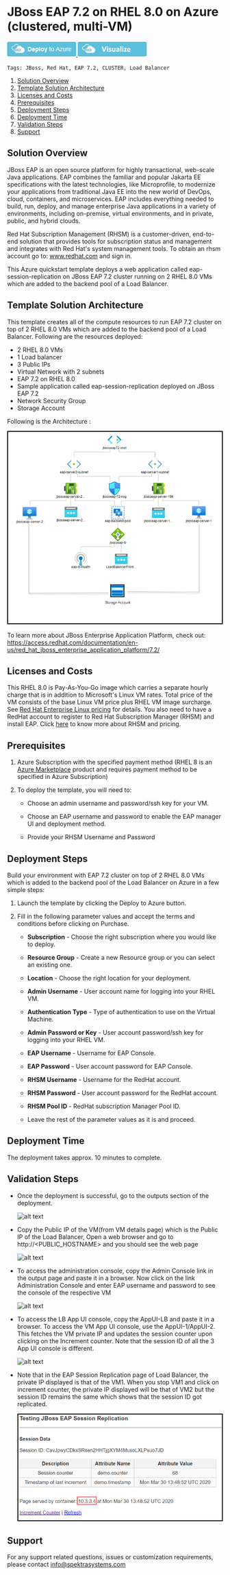 # JBoss EAP 7.2 on RHEL 8.0 on Azure (clustered, multi-VM)

<a href="https://portal.azure.com/#create/Microsoft.Template/uri/https%3A%2F%2Fraw.githubusercontent.com%2FAzure%2Fazure-quickstart-templates%2Fmaster%2Fjboss-eap-clustered-multivm-rhel8%2Fazuredeploy.json" target="_blank">
    <img src="https://raw.githubusercontent.com/Azure/azure-quickstart-templates/master/1-CONTRIBUTION-GUIDE/images/deploytoazure.png"/>
</a>
<a href="http://armviz.io/#/?load=https%3A%2F%2Fraw.githubusercontent.com%2FAzure%2Fazure-quickstart-templates%2Fmaster%2Fjboss-eap-clustered-multivm-rhel8%2Fazuredeploy.json" target="_blank">
    <img src="https://raw.githubusercontent.com/Azure/azure-quickstart-templates/master/1-CONTRIBUTION-GUIDE/images/visualizebutton.png"/>
</a>

`Tags: JBoss, Red Hat, EAP 7.2, CLUSTER, Load Balancer`

<!-- TOC -->

1. [Solution Overview ](#solution-overview)
2. [Template Solution Architecture ](#template-solution-architecture)
3. [Licenses and Costs ](#licenses-and-costs)
4. [Prerequisites](#prerequisites)
5. [Deployment Steps](#deployment-steps)
6. [Deployment Time](#deployment-time)
7. [Validation Steps](#validation-steps)
8. [Support](#support)

<!-- /TOC -->

## Solution Overview

JBoss EAP is an open source platform for highly transactional, web-scale Java applications. EAP combines the familiar and popular Jakarta EE specifications with the latest technologies, like Microprofile, to modernize your applications from traditional Java EE into the new world of DevOps, cloud, containers, and microservices. EAP includes everything needed to build, run, deploy, and manage enterprise Java applications in a variety of environments, including on-premise, virtual environments, and in private, public, and hybrid clouds.

Red Hat Subscription Management (RHSM) is a customer-driven, end-to-end solution that provides tools for subscription status and management and integrates with Red Hat's system management tools. To obtain an rhsm account go to: www.redhat.com and sign in.

This Azure quickstart template deploys a web application called eap-session-replication on JBoss EAP 7.2 cluster running on 2 RHEL 8.0 VMs which are added to the backend pool of a Load Balancer.

## Template Solution Architecture

This template creates all of the compute resources to run EAP 7.2 cluster on top of 2 RHEL 8.0 VMs which are added to the backend pool of a Load Balancer. Following are the resources deployed:

- 2 RHEL 8.0 VMs
- 1 Load balancer
- 3 Public IPs
- Virtual Network with 2 subnets
- EAP 7.2 on RHEL 8.0
- Sample application called eap-session-replication deployed on JBoss EAP 7.2
- Network Security Group
- Storage Account

Following is the Architecture :

![alt text](images/arch.png)

To learn more about JBoss Enterprise Application Platform, check out:
https://access.redhat.com/documentation/en-us/red_hat_jboss_enterprise_application_platform/7.2/

## Licenses and Costs 

This RHEL 8.0 is Pay-As-You-Go image which carries a separate hourly charge that is in addition to Microsoft's Linux VM rates. Total price of the VM consists of the base Linux VM price plus RHEL VM image surcharge. See [Red Hat Enterprise Linux pricing](https://azure.microsoft.com/en-us/pricing/details/virtual-machines/red-hat/) for details. You also need to have a RedHat account to register to Red Hat Subscription Manager (RHSM) and install EAP. Click [here](https://access.redhat.com/products/red-hat-subscription-management) to know more about RHSM and pricing.

## Prerequisites

1. Azure Subscription with the specified payment method (RHEL 8 is an [Azure Marketplace](https://azuremarketplace.microsoft.com/en-us/marketplace/apps/RedHat.RedHatEnterpriseLinux80-ARM?tab=Overview) product and requires payment method to be specified in Azure Subscription)

2. To deploy the template, you will need to:

    - Choose an admin username and password/ssh key for your VM.  

    - Choose an EAP username and password to enable the EAP manager UI and deployment method.

    - Provide your RHSM Username and Password
    
## Deployment Steps

Build your environment with EAP 7.2 cluster on top of 2 RHEL 8.0 VMs which is added to the backend pool of the Load Balancer on Azure in a few simple steps:  
1. Launch the template by clicking the Deploy to Azure button.  
2. Fill in the following parameter values and accept the terms and conditions before clicking on Purchase.

    - **Subscription** - Choose the right subscription where you would like to deploy.

    - **Resource Group** - Create a new Resource group or you can select an existing one.

    - **Location** - Choose the right location for your deployment.

    - **Admin Username** - User account name for logging into your RHEL VM.
    
    - **Authentication Type** - Type of authentication to use on the Virtual Machine.

    - **Admin Password or Key** - User account password/ssh key for logging into your RHEL VM.

    - **EAP Username** - Username for EAP Console.

    - **EAP Password** - User account password for EAP Console.

    - **RHSM Username** - Username for the RedHat account.

    - **RHSM Password** - User account password for the RedHat account.
   
    - **RHSM Pool ID** - RedHat subscription Manager Pool ID.

    - Leave the rest of the parameter values as it is and proceed.
    
## Deployment Time 

The deployment takes approx. 10 minutes to complete.

## Validation Steps

- Once the deployment is successful, go to the outputs section of the deployment.

  ![alt text](images/outputs.png)

- Copy the Public IP of the VM(from VM details page) which is the Public IP of the Load Balancer, Open a web browser and go to http://<PUBLIC_HOSTNAME> and you should see the web page

  ![alt text](images/eap.png)

- To access the administration console, copy the Admin Console link in the output page and paste it in a browser. Now click on the link Administration Console and enter EAP username and password to see the console of the respective VM

  ![alt text](images/eap-admin-console.png)

- To access the LB App UI console, copy the AppUI-LB and paste it in a browser. To access the VM App UI console, use the AppUI-1/AppUI-2. This fetches the VM private IP and updates the session counter upon clicking on the Increment counter. Note that the session ID of all the 3 App UI console is different.

  ![alt text](images/eap-session-rep.png)

- Note that in the EAP Session Replication page of Load Balancer, the private IP displayed is that of the VM1. When you stop VM1 and click on increment counter, the private IP displayed will be that of VM2 but the session ID remains the same which shows that the session ID got replicated.

  ![alt text](images/eap-ses-rep.png)

## Support

For any support related questions, issues or customization requirements, please contact info@spektrasystems.com
